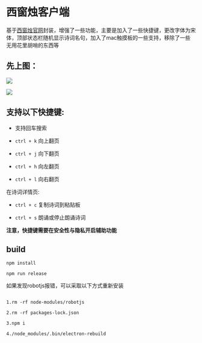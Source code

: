 # 西窗烛客户端

基于[西窗烛官网](http://lib.xcz.im/library)封装，增强了一些功能，主要是加入了一些快捷键，更改字体为宋体，顶部状态栏随机显示诗词名句，加入了mac触摸板的一些支持，移除了一些无用花里胡哨的东西等

## 先上图：

![](https://s3.bmp.ovh/imgs/2021/10/30d872586bb9814a.jpg)


![](https://s3.bmp.ovh/imgs/2021/10/29388ef3e2f784ab.jpg)


## 支持以下快捷键:

*  支持回车搜索

* `ctrl + k` 向上翻页

* `ctrl + j` 向下翻页

* `ctrl + h` 向左翻页

* `ctrl + l` 向右翻页

在诗词详情页:

* `ctrl + c` 复制诗词到粘贴板

* `ctrl + s` 朗诵或停止朗诵诗词


**注意，快捷键需要在安全性与隐私开启辅助功能**

## build

```
npm install

npm run release

```

如果发现robotjs报错，可以采取以下方式重新安装

```

1.rm -rf node-modules/robotjs

2.rm -rf packages-lock.json

3.npm i

4./node_modules/.bin/electron-rebuild

```
